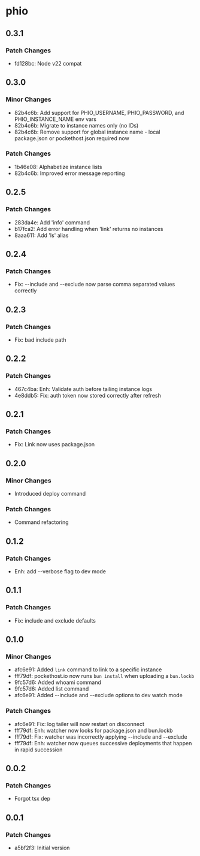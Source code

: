# phio

## 0.3.1

### Patch Changes

- fd128bc: Node v22 compat

## 0.3.0

### Minor Changes

- 82b4c6b: Add support for PHIO_USERNAME, PHIO_PASSWORD, and PHIO_INSTANCE_NAME env vars
- 82b4c6b: Migrate to instance names only (no IDs)
- 82b4c6b: Remove support for global instance name - local package.json or pockethost.json required now

### Patch Changes

- 1b46e08: Alphabetize instance lists
- 82b4c6b: Improved error message reporting

## 0.2.5

### Patch Changes

- 283da4e: Add 'info' command
- b17fca2: Add error handling when 'link' returns no instances
- 8aaa611: Add 'ls' alias

## 0.2.4

### Patch Changes

- Fix: --include and --exclude now parse comma separated values correctly

## 0.2.3

### Patch Changes

- Fix: bad include path

## 0.2.2

### Patch Changes

- 467c4ba: Enh: Validate auth before tailing instance logs
- 4e8ddb5: Fix: auth token now stored correctly after refresh

## 0.2.1

### Patch Changes

- Fix: Link now uses package.json

## 0.2.0

### Minor Changes

- Introduced deploy command

### Patch Changes

- Command refactoring

## 0.1.2

### Patch Changes

- Enh: add --verbose flag to dev mode

## 0.1.1

### Patch Changes

- Fix: include and exclude defaults

## 0.1.0

### Minor Changes

- afc6e91: Added `link` command to link to a specific instance
- fff79df: pockethost.io now runs `bun install` when uploading a `bun.lockb`
- 9fc57d6: Added whoami command
- 9fc57d6: Added list command
- afc6e91: Added --include and --exclude options to dev watch mode

### Patch Changes

- afc6e91: Fix: log tailer will now restart on disconnect
- fff79df: Enh: watcher now looks for package.json and bun.lockb
- fff79df: Fix: watcher was incorrectly applying --include and --exclude
- fff79df: Enh: watcher now queues successive deployments that happen in rapid succession

## 0.0.2

### Patch Changes

- Forgot tsx dep

## 0.0.1

### Patch Changes

- a5bf2f3: Initial version
